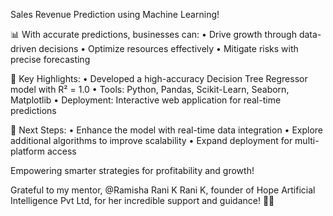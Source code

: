 Sales Revenue Prediction using Machine Learning!

📊 With accurate predictions, businesses can:
 • Drive growth through data-driven decisions
 • Optimize resources effectively
 • Mitigate risks with precise forecasting

🌟 Key Highlights:
 • Developed a high-accuracy Decision Tree Regressor model with R² = 1.0
 • Tools: Python, Pandas, Scikit-Learn, Seaborn, Matplotlib
 • Deployment: Interactive web application for real-time predictions

🔮 Next Steps:
 • Enhance the model with real-time data integration
 • Explore additional algorithms to improve scalability
 • Expand deployment for multi-platform access

Empowering smarter strategies for profitability and growth! 

Grateful to my mentor, @Ramisha Rani K Rani K, founder of Hope Artificial Intelligence Pvt Ltd, for her incredible support and guidance! 🙏💡
